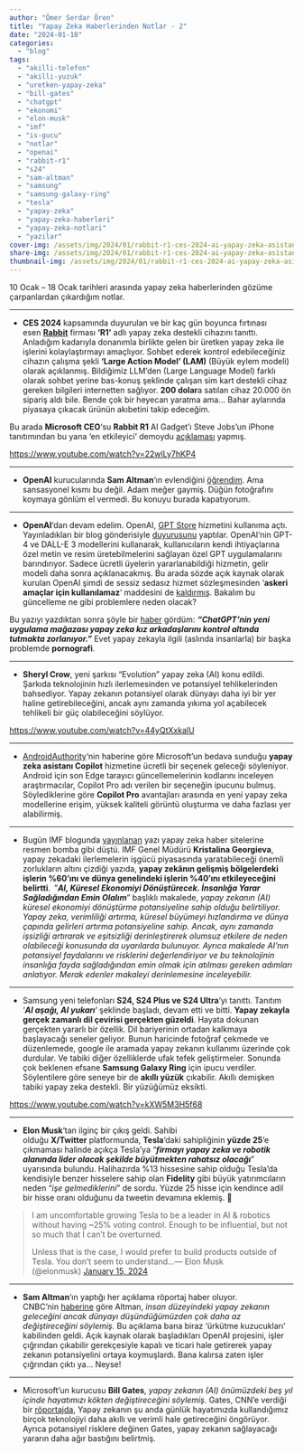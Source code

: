 ```yaml
---
author: "Ömer Serdar Ören"
title: "Yapay Zeka Haberlerinden Notlar - 2"
date: "2024-01-18"
categories: 
  - "blog"
tags: 
  - "akilli-telefon"
  - "akilli-yuzuk"
  - "uretken-yapay-zeka"
  - "bill-gates"
  - "chatgpt"
  - "ekonomi"
  - "elon-musk"
  - "imf"
  - "is-gucu"
  - "notlar"
  - "openai"
  - "rabbit-r1"
  - "s24"
  - "sam-altman"
  - "samsung"
  - "samsung-galaxy-ring"
  - "tesla"
  - "yapay-zeka"
  - "yapay-zeka-haberleri"
  - "yapay-zeka-notlari"
  - "yazilar"
cover-img: /assets/img/2024/01/rabbit-r1-ces-2024-ai-yapay-zeka-asistan-sesli-duyuru-ozellikler-1.png
share-img: /assets/img/2024/01/rabbit-r1-ces-2024-ai-yapay-zeka-asistan-sesli-duyuru-ozellikler-1.png
thumbnail-img: /assets/img/2024/01/rabbit-r1-ces-2024-ai-yapay-zeka-asistan-sesli-duyuru-ozellikler-1.png
---
```


10 Ocak – 18 Ocak tarihleri arasında yapay zeka haberlerinden gözüme çarpanlardan çıkardığım notlar.

* * *

- **CES 2024** kapsamında duyurulan ve bir kaç gün boyunca fırtınası esen **[Rabbit](https://www.rabbit.tech/)** firması **‘R1’** adlı yapay zeka destekli cihazını tanıttı. Anladığım kadarıyla donanımla birlikte gelen bir üretken yapay zeka ile işlerini kolaylaştırmayı amaçlıyor. Sohbet ederek kontrol edebileceğiniz cihazın çalışma şekli **‘Large Action Model’ (LAM)** (Büyük eylem modeli) olarak açıklanmış. Bildiğimiz LLM’den (Large Language Model) farklı olarak sohbet yerine bas-konuş şeklinde çalışan sim kart destekli cihaz gereken bilgileri internetten sağlıyor. **200 dolar**a satılan cihaz 20.000 ön sipariş aldı bile. Bende çok bir heyecan yaratma ama… Bahar aylarında piyasaya çıkacak ürünün akıbetini takip edeceğim.

Bu arada **Microsoft CEO**‘su **Rabbit R1** AI Gadget’ı Steve Jobs’un iPhone tanıtımından bu yana ‘en etkileyici’ demoydu [açıklaması](https://decrypt.co/213244/microsoft-ceo-rabbit-r1-ai-gadget-was-most-impressive-demo-since-steve-jobs-iphone-unveiling) yapmış.

<https://www.youtube.com/watch?v=22wlLy7hKP4>

* * *

- **OpenAI** kurucularında **Sam Altman**‘ın evlendiğini [öğrendim](https://www.nydailynews.com/2024/01/11/sam-altman-married-wedding-olivier-mulherin/). Ama sansasyonel kısmı bu değil. Adam meğer gaymiş. Düğün fotoğrafını koymaya gönlüm el vermedi. Bu konuyu burada kapatıyorum.

* * *

- **OpenAI**‘dan devam edelim. OpenAI, [GPT Store](https://chat.openai.com/gpts) hizmetini kullanıma açtı. Yayınladıkları bir blog gönderisiyle [duyurusunu](https://openai.com/blog/introducing-the-gpt-store) yaptılar. OpenAI’nin GPT-4 ve DALL-E 3 modellerini kullanarak, kullanıcıların kendi ihtiyaçlarına özel metin ve resim üretebilmelerini sağlayan özel GPT uygulamalarını barındırıyor. Sadece ücretli üyelerin yararlanabildiği hizmetin, gelir modeli daha sonra açıklanacakmış. Bu arada sözde açık kaynak olarak kurulan OpenAI şimdi de sessiz sedasız hizmet sözleşmesinden ‘**askeri amaçlar için kullanılamaz**‘ maddesini de [kaldırmış](https://theintercept.com/2024/01/12/open-ai-military-ban-chatgpt/). Bakalım bu güncelleme ne gibi problemlere neden olacak?

Bu yazıyı yazdıktan sonra şöyle bir [haber](https://www.techradar.com/computing/artificial-intelligence/chatgpts-new-ai-store-is-struggling-to-keep-a-lid-on-all-the-ai-girlfriends) gördüm: **_“ChatGPT’nin yeni uygulama mağazası yapay zeka kız arkadaşlarını kontrol altında tutmakta zorlanıyor.”_** Evet yapay zekayla ilgili (aslında insanlarla) bir başka problemde **pornografi**.

* * *

- **Sheryl Crow**, yeni şarkısı “Evolution” yapay zeka (AI) konu edildi. Şarkıda teknolojinin hızlı ilerlemesinden ve potansiyel tehlikelerinden bahsediyor. Yapay zekanın potansiyel olarak dünyayı daha iyi bir yer haline getirebileceğini, ancak aynı zamanda yıkıma yol açabilecek tehlikeli bir güç olabileceğini söylüyor.

<https://www.youtube.com/watch?v=44yQtXxkalU>

* * *

- [AndroidAuthority](https://www.androidauthority.com/microsoft-copilot-pro-edge-3403043/)‘nin haberine göre Microsoft’un bedava sunduğu **yapay zeka asistanı Copilot** hizmetine ücretli bir seçenek geleceği söyleniyor. Android için son Edge tarayıcı güncellemelerinin kodlarını inceleyen araştırmacılar, Copilot Pro adı verilen bir seçeneğin ipucunu bulmuş. Söylediklerine göre **Copilot Pro** avantajları arasında en yeni yapay zeka modellerine erişim, yüksek kaliteli görüntü oluşturma ve daha fazlası yer alabilirmiş.

* * *

- Bugün IMF blogunda [yayınlanan](https://www.imf.org/en/Blogs/Articles/2024/01/14/ai-will-transform-the-global-economy-lets-make-sure-it-benefits-humanity) yazı yapay zeka haber sitelerine resmen bomba gibi düştü. IMF Genel Müdürü **Kristalina Georgieva**, yapay zekadaki ilerlemelerin işgücü piyasasında yaratabileceği önemli zorlukların altını çizdiği yazıda, **yapay zekânın gelişmiş bölgelerdeki işlerin %60’ını ve dünya genelindeki işlerin %40’ını etkileyeceğini belirtti**. ”_**AI, Küresel Ekonomiyi Dönüştürecek. İnsanlığa Yarar Sağladığından Emin Olalım**_” başlıklı makalede, _yapay zekanın (AI) küresel ekonomiyi dönüştürme potansiyeline sahip olduğu belirtiliyor. Yapay zeka, verimliliği artırma, küresel büyümeyi hızlandırma ve dünya çapında gelirleri artırma potansiyeline sahip. Ancak, aynı zamanda işsizliği artırarak ve eşitsizliği derinleştirerek olumsuz etkilere de neden olabileceği konusunda da uyarılarda bulunuyor. Ayrıca makalede AI’nın potansiyel faydalarını ve risklerini değerlendiriyor ve bu teknolojinin insanlığa fayda sağladığından emin olmak için atılması gereken adımları anlatıyor. Merak edenler makaleyi derinlemesine inceleyebilir._

* * *

- Samsung yeni telefonları **S24, S24 Plus ve S24 Ultra**‘yı tanıttı. Tanıtım ‘_**AI aşağı, AI yukarı**_‘ şeklinde başladı, devam etti ve bitti. **Yapay zekayla gerçek zamanlı dil çevirisi gerçekten güzeldi**. Hayata dokunan gerçekten yararlı bir özellik. Dil bariyerinin ortadan kalkmaya başlayacağı seneler geliyor. Bunun haricinde fotoğraf çekmede ve düzenlemede, google ile aramada yapay zekanın kullanımı üzerinde çok durdular. Ve tabiki diğer özelliklerde ufak tefek geliştirmeler. Sonunda çok beklenen efsane **Samsung Galaxy Ring** için ipucu verdiler. Söylentilere göre seneye bir de **akıllı yüzük** çıkabilir. Akıllı demişken tabiki yapay zeka destekli. Bir yüzüğümüz eksikti.

<https://www.youtube.com/watch?v=kXW5M3H5f68>

* * *

- **Elon Musk**‘tan ilginç bir çıkış geldi. Sahibi olduğu **X/Twitter** platformunda, **Tesla**‘daki sahipliğinin **yüzde 25**‘e çıkmaması halinde açıkça Tesla’ya “**_firmayı yapay zeka ve robotik alanında lider olacak şekilde büyütmekten rahatsız olacağı_**” uyarısında bulundu. Halihazırda %13 hissesine sahip olduğu Tesla’da kendisiyle benzer hisselere sahip olan **Fidelity** gibi büyük yatırımcıların neden “_işe gelmediklerini_” de sordu. Yüzde 25 hisse için kendince adil bir hisse oranı olduğunu da tweetin devamına eklemiş. 🙂

> I am uncomfortable growing Tesla to be a leader in AI & robotics without having ~25% voting control. Enough to be influential, but not so much that I can’t be overturned.  
>   
> Unless that is the case, I would prefer to build products outside of Tesla. You don’t seem to understand…— Elon Musk (@elonmusk) [January 15, 2024](https://twitter.com/elonmusk/status/1746999488252703098)

* * *

- **Sam Altman**‘ın yaptığı her açıklama röportaj haber oluyor. CNBC’nin [haberine](https://www.cnbc.com/2024/01/16/openais-sam-altman-agi-coming-but-is-less-impactful-than-we-think.html) göre Altman, _insan düzeyindeki yapay zekanın geleceğini ancak dünyayı düşündüğümüzden çok daha az değiştireceğini söylemiş._ Bu açıklama bana biraz ‘ürkütme kuzucukları’ kabilinden geldi. Açık kaynak olarak başladıkları OpenAI projesini, işler çığrından çıkabilir gerekçesiyle kapalı ve ticari hale getirerek yapay zekanın potansiyelini ortaya koymuşlardı. Bana kalırsa zaten işler çığrından çıktı ya… Neyse!

* * *

- Microsoft’un kurucusu **Bill Gates**, _yapay zekanın (AI) önümüzdeki beş yıl içinde hayatımızı kökten değiştireceğini söylemiş._ Gates, CNN’e verdiği bir [röportajda](https://edition.cnn.com/2024/01/16/tech/bill-gates-ai-gps-interview/index.html), Yapay zekanın şu anda günlük hayatımızda kullandığımız birçok teknolojiyi daha akıllı ve verimli hale getireceğini öngörüyor. Ayrıca potansiyel risklere değinen Gates, yapay zekanın sağlayacağı yararın daha ağır bastığını belirtmiş.
